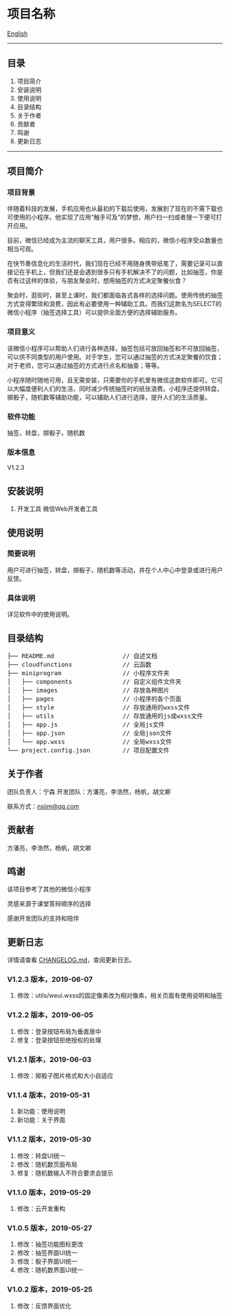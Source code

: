 # 项目名称

[English](README-EN.md)

---

## 目录

1. 项目简介
3. 安装说明
4. 使用说明
5. 目录结构
6. 关于作者
7. 贡献者
8. 鸣谢
10. 更新日志

---

## 项目简介
### 项目背景
伴随着科技的发展，手机应用也从最初的下载后使用，发展到了现在的不需下载也可使用的小程序。他实现了应用“触手可及”的梦想，用户扫一扫或者搜一下便可打开应用。

目前，微信已经成为主流的聊天工具，用户很多。相应的，微信小程序受众数量也相当可观。

在快节奏信息化的生活时代，我们现在已经不用随身携带纸笔了，需要记录可以直接记在手机上，但我们还是会遇到很多只有手机解决不了的问题，比如抽签，你是否有过这样的体验，与朋友聚会时，想用抽签的方式决定聚餐伙食？

聚会时，逛街时，甚至上课时，我们都面临各式各样的选择问题。使用传统的抽签方式变得繁琐和浪费，因此有必要使用一种辅助工具。而我们这款名为SELECT的微信小程序（抽签选择工具）可以提供全面方便的选择辅助服务。

### 项目意义
该微信小程序可以帮助人们进行各种选择，抽签包括可放回抽签和不可放回抽签，可以供不同类型的用户使用。对于学生，您可以通过抽签的方式决定聚餐的饮食；对于老师，您可以通过抽签的方式进行点名和抽查；等等。

小程序随时随地可用，且无需安装，只需要你的手机里有微信这款软件即可。它可以大幅度便利人们的生活，同时减少传统抽签时的纸张浪费。小程序还提供转盘，掷骰子，随机数等辅助功能，可以辅助人们进行选择，提升人们的生活质量。

### 软件功能
抽签，转盘，掷骰子，随机数

### 版本信息
V1.2.3



## 安装说明
1. 开发工具
微信Web开发者工具


## 使用说明
### 简要说明
用户可进行抽签，转盘，掷骰子，随机数等活动，并在个人中心中登录或进行用户反馈。

### 具体说明
详见软件中的使用说明。


## 目录结构
<pre>
├── README.md                   // 自述文档
├── cloudfunctions              // 云函数
├── miniprogram                 // 小程序文件夹
│   ├── components              // 自定义组件文件夹
│   ├── images                	// 存放各种图片
│   ├── pages      				// 小程序的各个页面
│   ├── style               	// 存放通用的wxss文件
│   ├── utils            		// 存放通用的js或wxss文件
│   ├── app.js        			// 全局js文件
│   ├── app.json  				// 全局json文件
│   └── app.wxss              	// 全局wxss文件
└── project.config.json         // 项目配置文件
</pre>


## 关于作者
团队负责人：宁森
开发团队：方潘亮，李浩然，杨帆，胡文卿

联系方式：nsjim@qq.com


## 贡献者
方潘亮，李浩然，杨帆，胡文卿


## 鸣谢
该项目参考了其他的微信小程序

灵感来源于课堂答辩顺序的选择

感谢开发团队的支持和陪伴



## 更新日志
详情请查看 [CHANGELOG.md](CHANGELOG.md)，查阅更新日志。

### V1.2.3 版本，2019-06-07
1. 修改：utils/weui.wxss的固定像素改为相对像素，相关页面有使用说明和抽签

### V1.2.2 版本，2019-06-05
1. 修改：登录按钮布局为垂直居中
2. 修复：登录按钮拒绝授权的处理

### V1.2.1 版本，2019-06-03
1. 修改：掷骰子图片格式和大小自适应

### V1.1.4 版本，2019-05-31
1. 新功能：使用说明
2. 新功能：关于界面

### V1.1.2 版本，2019-05-30
1. 修改：转盘UI统一
2. 修改：随机数页面布局
3. 修复：随机数输入不符合要求会提示

### V1.1.0 版本，2019-05-29
1. 修改：云开发重构

### V1.0.5 版本，2019-05-27
1. 修改：抽签功能图标更改
2. 修改：抽签界面UI统一
3. 修改：骰子界面UI统一
4. 修改：随机数界面UI统一

### V1.0.2 版本，2019-05-25
1. 修改：反馈界面优化